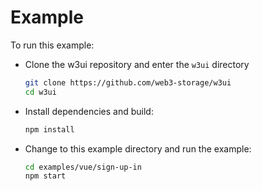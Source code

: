 # Example

To run this example:

- Clone the w3ui repository and enter the `w3ui` directory

  ```sh
  git clone https://github.com/web3-storage/w3ui
  cd w3ui
  ```

- Install dependencies and build:

  ```sh
  npm install
  ```

- Change to this example directory and run the example:

  ```sh
  cd examples/vue/sign-up-in
  npm start
  ```
